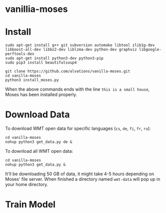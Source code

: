 # vanillia-moses

Install
====

```
sudo apt-get install g++ git subversion automake libtool zlib1g-dev libboost-all-dev libbz2-dev liblzma-dev python-dev graphviz libgoogle-perftools-dev
sudo apt-get install python3-dev python3-pip
sudo pip3 install beautifulsoup4

git clone https://github.com/alvations/vanilla-moses.git
cd vanilla-moses
python3 install_moses.py
```

When the above commands ends with the line `this is a small house`, Moses has been installed properly.

Download Data
====

To download WMT open data for specific languages (`cs`, `de`, `fi`, `fr`, `ru`):

```
cd vanilla-moses
nohup python3 get_data.py de &
```

To download all WMT open data:

```
cd vanilla-moses
nohup python3 get_data.py &
```

It'll be downloading 50 GB of data, it might take 4-5 hours depending on Moses' file server.
When finished a directory named `wmt-data` will pop up in your home directory.

Train Model
====



